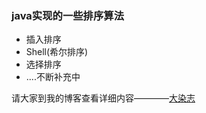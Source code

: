 ### java实现的一些排序算法

* 插入排序
* Shell(希尔排序)
* 选择排序
* ....不断补充中

请大家到我的博客查看详细内容————[大染志][1]

[1]: http://toozhao.com  "大染志"

